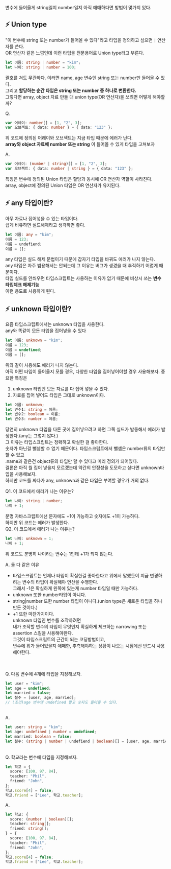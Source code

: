 변수에 들어올게 string일지 number일지 아직 애매하다면 방법이 몇가지 있다.

## ⚡️ Union type

"이 변수에 string 또는 number가 들어올 수 있다"라고 타입을 정의하고 싶으면 `|` 연산자를 쓴다.<br>
OR 연산자 같은 느낌인데 이런 타입을 전문용어로 Union type라고 부른다.

```ts
let 이름: string | number = "kim";
let 나이: string | number = 100;
```

괄호를 쳐도 무관하다.
이러면 name, age 변수엔 string 또는 number만 들어올 수 있다.<br>
그리고 **할당하는 순간 타입은 string 또는 number 중 하나로 변환한다.**
<br>
그렇다면 array, object 자료 만들 대 union type(OR 연산자)을 쓰려면 어떻게 해야할까?

Q.

```ts
var 어레이: number[] = [1, "2", 3];
var 오브젝트: { data: number } = { data: "123" };
```

위 코드에 정의된 어레이와 오브젝트는 지금 타입 때문에 에러가 난다.<br>
**array와 object 자료에 number 또는 string** 이 들어올 수 있게 타입을 고쳐보자

A.

```ts
var 어레이: (number | string)[] = [1, "2", 3];
var 오브젝트: { data: number | string } = { data: "123" };
```

특징은 변수에 정의된 Union 타입은 할당과 동시에 OR 연산자 역할이 사라진다.<br>
array, object에 정의된 Union 타입은 OR 연산자가 유지된다.

## ⚡️ any 타입이란?

아무 자료나 집어넣을 수 있는 타입이다.<br>
쉽게 비유하면 실드해제라고 생각하면 좋다.

```ts
let 이름: any = "kim";
이름 = 123;
이름 = undefiend;
이름 = [];
```

any 타입은 실드 해제 문법이기 때문에 갑자기 타입을 바꿔도 에러가 나지 않는다.<br>
any 타입은 자주 범용해서는 안되는데 그 이유는 버그가 생겼을 때 추적하기 어렵게 때문이다.<br>
타입 실드를 안씌우면 타입스크립트는 사용하는 이유가 없기 때문에 비상시 쓰는 **변수 타입체크 해제기능** <br>
이런 용도로 사용하게 된다.

## ⚡️ unknown 타입이란?

요즘 타입스크립트에서는 unknown 타입을 사용한다.<br>
any와 똑같이 모든 타입을 집어넣을 수 있다

```ts
let 이름: unknown = "kim";
이름 = 123;
이름 = undefined;
이름 = [];
```

위와 같이 사용해도 에러가 나지 않는다.<br>
아직 어떤 타입이 들어올지 모를 경우, 다양한 타입을 집어넣어야할 경우 사용해보자.
중요한 특징은

1. unknown 타입엔 모든 자료를 다 집어 넣을 수 있다.
2. 자료를 집어 넣어도 타입은 그대로 unknown이다.

```ts
let 이름: unknown;
let 변수1: string = 이름;
let 변수2: boolean = 이름;
let 변수3: number = 이름;
```

당연히 unknown 타입을 다른 곳에 집어넣으려고 하면 그쪽 실드가 발동해서 에러가 발생한다.(any는 그렇지 않다.)<br>
그 이유는 타입스크립트는 정확하고 확실한 걸 좋아한다.<br>
숫자가 아닌걸 뺄셈할 수 없기 때문이다. 타입스크립트에서 뺄셈은 number류의 타입만 할 수 있고<br>
.name과 같은건 object류의 타입만 할 수 있다고 미리 정의가 되어있다.
<br>
결론은 아직 뭘 집어 넣을지 모르겠는데 약간의 안정성을 도모하고 싶다면 unknown타입을 사용해보자.<br>
하지만 코드를 짜다가 any, unknown과 같은 타입은 부여할 경우가 거의 없다.

Q1. 이 코드에서 에러가 나는 이유는?

```ts
let 나이: string | number;
나이 + 1;
```

분명 자바스크립트에선 문자에도 +1이 가능하고 숫자에도 +1이 가능하다.<br>
하지만 위 코드는 에러가 발생한다.
<br>
Q2. 이 코드에서 에러가 나는 이유는?

```ts
let 나이: unknown = 1;
나이 + 1;
```

위 코드도 분명히 나이라는 변수는 1인데 +1가 되지 않는다.<br>

A. 둘 다 같은 이유

- 타입스크립트는 언제나 타입이 확실한걸 좋아한다고 위에서 말했듯이 지금 변경하려는 변수의 타입이 확실해야 연산을 수행한다.<br>
  그래서 -1은 확실하게 왼쪽에 있는게 number 타입일 때만 가능하다.<br>
- unknown 또한 number타입이 아니다.
- string|number 또한 number 타입이 아니다.(union type은 새로운 타입을 하나 만든 것이다.)
- +1 또한 마찬가지이다.
  <br>
  unknown 타입인 변수를 조작하려면 <br>
  내가 조작할 변수의 타입이 무엇인지 확실하게 체크하는 narrowing 또는 assertion 스킬을 사용해야한다.<br>
  그것이 타입스크립트의 근간이 되는 코딩방법이고,<br>
  변수에 뭐가 들어있을지 애매한, 추측해야하는 상황이 나오는 시점에선 반드시 사용해야한다.

<br>
<br>
Q. 다음 변수에 4개에 타입을 지정해보자.

```ts
let user = "kim";
let age = undefined;
let married = false;
let 철수 = [user, age, married];
// (조건)age 변수엔 undefined 말고 숫자도 들어올 수 있다.
```

<br>
A.

```ts
let user: string = "kim";
let age: undefined | number = undefined;
let married: boolean = false;
let 철수: (string | number | undefiend | boolean)[] = [user, age, married];
```

<br>
Q. 학교라는 변수에 타입을 지정해보자.

```ts
let 학교 = {
  score: [100, 97, 84],
  teacher: "Phil",
  friend: "John",
};
학교.score[4] = false;
학교.friend = ["Lee", 학교.teacher];
```

A.

```ts
let 학교: {
  score: (number | boolean)[];
  teacher: string[];
  friend: string[];
} = {
  score: [100, 97, 84],
  teacher: "Phil",
  friend: "John",
};
학교.score[4] = false;
학교.friend = ["Lee", 학교.teacher];
```
